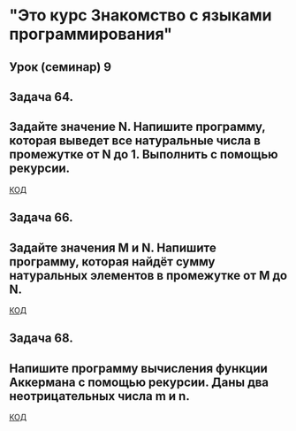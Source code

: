 # "Это курс Знакомство с языками программирования"

## Урок (семинар) 9

## Задача 64. 
## Задайте значение N. Напишите программу, которая выведет все натуральные числа в промежутке от N до 1. Выполнить с помощью рекурсии.

[КОД](exp001\Program.cs)


## Задача 66. 
## Задайте значения M и N. Напишите программу, которая найдёт сумму натуральных элементов в промежутке от M до N.

[КОД](exp002\Program.cs)

## Задача 68.
## Напишите программу вычисления функции Аккермана с помощью рекурсии. Даны два неотрицательных числа m и n.

[КОД](exp003\Program.cs)